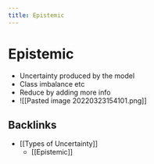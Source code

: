 ```yaml
---
title: Epistemic
---
```


# Epistemic
- Uncertainty produced by the model 
- Class imbalance etc
- Reduce by adding more info
- ![[Pasted image 20220323154101.png]]




## Backlinks
* [[Types of Uncertainty]]
	* [[Epistemic]]

